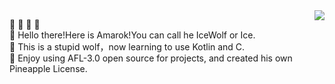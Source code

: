 <img align="right" src="https://github-readme-stats.vercel.app/api?username=AmarokIce&show_icons=true&icon_color=0B61A4&text_color=718096&bg_color=ffffff&hide_title=true" />

:star2:	:star2:	:star2:	:star2:	</br>
:wave: Hello there!Here is Amarok!You can call he IceWolf or Ice.</br>
:wolf: This is a stupid wolf，now learning to use Kotlin and C.</br>
:closed_book:	Enjoy using AFL-3.0 open source for projects, and created his own Pineapple License.</p>
</p>
